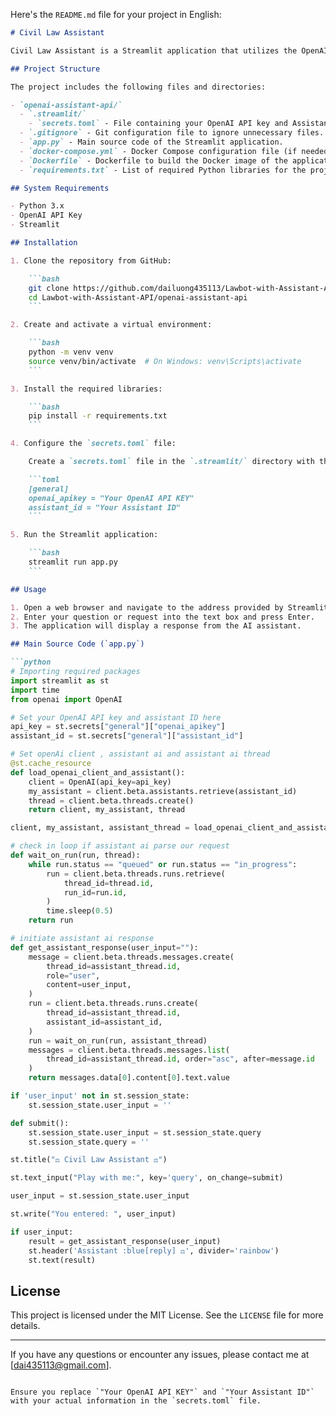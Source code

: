 Here's the `README.md` file for your project in English:

```markdown
# Civil Law Assistant

Civil Law Assistant is a Streamlit application that utilizes the OpenAI API to provide assistance with civil law matters. The application allows users to input questions or requests related to civil law and receive responses from an AI assistant.

## Project Structure

The project includes the following files and directories:

- `openai-assistant-api/`
  - `.streamlit/`
    - `secrets.toml` - File containing your OpenAI API key and Assistant ID.
  - `.gitignore` - Git configuration file to ignore unnecessary files.
  - `app.py` - Main source code of the Streamlit application.
  - `docker-compose.yml` - Docker Compose configuration file (if needed).
  - `Dockerfile` - Dockerfile to build the Docker image of the application.
  - `requirements.txt` - List of required Python libraries for the project.

## System Requirements

- Python 3.x
- OpenAI API Key
- Streamlit

## Installation

1. Clone the repository from GitHub:

    ```bash
    git clone https://github.com/dailuong435113/Lawbot-with-Assistant-API.git
    cd Lawbot-with-Assistant-API/openai-assistant-api
    ```

2. Create and activate a virtual environment:

    ```bash
    python -m venv venv
    source venv/bin/activate  # On Windows: venv\Scripts\activate
    ```

3. Install the required libraries:

    ```bash
    pip install -r requirements.txt
    ```

4. Configure the `secrets.toml` file:

    Create a `secrets.toml` file in the `.streamlit/` directory with the following content:

    ```toml
    [general]
    openai_apikey = "Your OpenAI API KEY"
    assistant_id = "Your Assistant ID"
    ```

5. Run the Streamlit application:

    ```bash
    streamlit run app.py
    ```

## Usage

1. Open a web browser and navigate to the address provided by Streamlit (usually `http://localhost:8501`).
2. Enter your question or request into the text box and press Enter.
3. The application will display a response from the AI assistant.

## Main Source Code (`app.py`)

```python
# Importing required packages
import streamlit as st
import time
from openai import OpenAI

# Set your OpenAI API key and assistant ID here
api_key = st.secrets["general"]["openai_apikey"]
assistant_id = st.secrets["general"]["assistant_id"]

# Set openAi client , assistant ai and assistant ai thread
@st.cache_resource
def load_openai_client_and_assistant():
    client = OpenAI(api_key=api_key)
    my_assistant = client.beta.assistants.retrieve(assistant_id)
    thread = client.beta.threads.create()
    return client, my_assistant, thread

client, my_assistant, assistant_thread = load_openai_client_and_assistant()

# check in loop if assistant ai parse our request
def wait_on_run(run, thread):
    while run.status == "queued" or run.status == "in_progress":
        run = client.beta.threads.runs.retrieve(
            thread_id=thread.id,
            run_id=run.id,
        )
        time.sleep(0.5)
    return run

# initiate assistant ai response
def get_assistant_response(user_input=""):
    message = client.beta.threads.messages.create(
        thread_id=assistant_thread.id,
        role="user",
        content=user_input,
    )
    run = client.beta.threads.runs.create(
        thread_id=assistant_thread.id,
        assistant_id=assistant_id,
    )
    run = wait_on_run(run, assistant_thread)
    messages = client.beta.threads.messages.list(
        thread_id=assistant_thread.id, order="asc", after=message.id
    )
    return messages.data[0].content[0].text.value

if 'user_input' not in st.session_state:
    st.session_state.user_input = ''

def submit():
    st.session_state.user_input = st.session_state.query
    st.session_state.query = ''

st.title("⚖️ Civil Law Assistant ⚖️")

st.text_input("Play with me:", key='query', on_change=submit)

user_input = st.session_state.user_input

st.write("You entered: ", user_input)

if user_input:
    result = get_assistant_response(user_input)
    st.header('Assistant :blue[reply] ⚖️', divider='rainbow')
    st.text(result)
```

## License

This project is licensed under the MIT License. See the `LICENSE` file for more details.

---

If you have any questions or encounter any issues, please contact me at [dai435113@gmail.com].
```

Ensure you replace `"Your OpenAI API KEY"` and `"Your Assistant ID"` with your actual information in the `secrets.toml` file.
